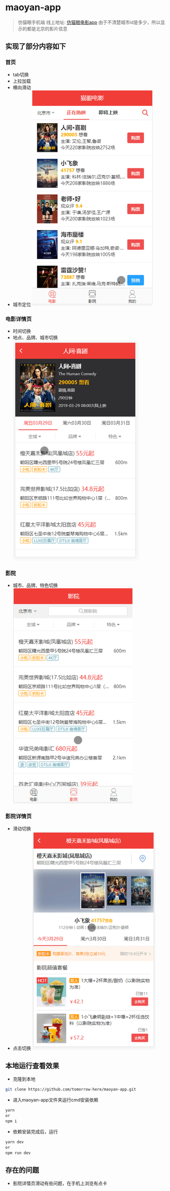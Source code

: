 # maoyan-app

> 仿猫眼手机端
> 线上地址: [仿猫眼电影app](http://maoyan.tomorrow-here.com)
> 由于不清楚城市id是多少，所以显示的都是北京的影片信息

## 实现了部分内容如下
### 首页
- tab切换
- 上拉加载
- 横向滑动
- 城市定位
![home](static/imgs/home.gif)

### 电影详情页
- 时间切换
- 地点、品牌、城市切换
![home](static/imgs/movieDetail.gif)

### 影院
- 城市、品牌、特色切换
![home](static/imgs/film.gif)

### 影院详情页
- 滑动切换
- 点击切换
![home](static/imgs/filmDetail.gif)

## 本地运行查看效果
- 克隆到本地
```bash
git clone https://github.com/tomorrow-here/maoyan-app.git
```
- 进入maoyan-app文件夹运行cmd安装依赖
```bash
yarn
or
npm i
```
- 依赖安装完成后，运行
```bash
yarn dev
or
npm run dev
```
## 存在的问题
- 影院详情页滑动有些问题，在手机上浏览有点卡
